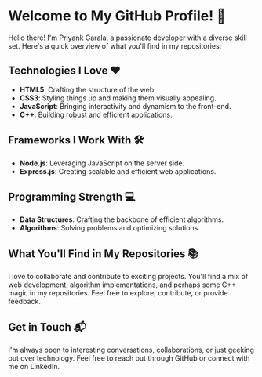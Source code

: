 # Welcome to My GitHub Profile! 👋

Hello there! I'm Priyank Garala, a passionate developer with a diverse skill set. Here's a quick overview of what you'll find in my repositories:

## Technologies I Love ❤️
- **HTML5**: Crafting the structure of the web.
- **CSS3**: Styling things up and making them visually appealing.
- **JavaScript**: Bringing interactivity and dynamism to the front-end.
- **C++**: Building robust and efficient applications.

## Frameworks I Work With 🛠️
- **Node.js**: Leveraging JavaScript on the server side.
- **Express.js**: Creating scalable and efficient web applications.

## Programming Strength 💻
- **Data Structures**: Crafting the backbone of efficient algorithms.
- **Algorithms**: Solving problems and optimizing solutions.

## What You'll Find in My Repositories 📚
I love to collaborate and contribute to exciting projects. You'll find a mix of web development, algorithm implementations, and perhaps some C++ magic in my repositories. Feel free to explore, contribute, or provide feedback.

## Get in Touch 📬
I'm always open to interesting conversations, collaborations, or just geeking out over technology. Feel free to reach out through GitHub or connect with me on LinkedIn.

